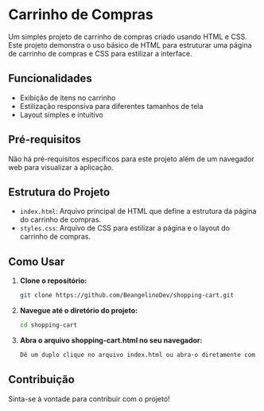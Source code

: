 # Carrinho de Compras

Um simples projeto de carrinho de compras criado usando HTML e CSS. Este projeto demonstra o uso básico de HTML para estruturar uma página de carrinho de compras e CSS para estilizar a interface.

## Funcionalidades

- Exibição de itens no carrinho
- Estilização responsiva para diferentes tamanhos de tela
- Layout simples e intuitivo

## Pré-requisitos

Não há pré-requisitos específicos para este projeto além de um navegador web para visualizar a aplicação.

## Estrutura do Projeto

- `index.html`: Arquivo principal de HTML que define a estrutura da página do carrinho de compras.
- `styles.css`: Arquivo de CSS para estilizar a página e o layout do carrinho de compras.

## Como Usar

1. **Clone o repositório:**

   ```bash
   git clone https://github.com/BeangelinoDev/shopping-cart.git

2. **Navegue até o diretório do projeto:**

   ```bash
   cd shopping-cart

3. **Abra o arquivo shopping-cart.html no seu navegador:**

   ```bash
   Dê um duplo clique no arquivo index.html ou abra-o diretamente com seu navegador preferido.

## Contribuição

Sinta-se à vontade para contribuir com o projeto! 
